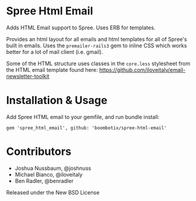 Spree Html Email
================
Adds HTML Email support to Spree. Uses ERB for templates.

Provides an html layout for all emails and html templates for all of Spree's built in emails.
Uses the `premailer-rails3` gem to inline CSS which works better for a lot of mail client (i.e. gmail).

Some of the HTML structure uses classes in the `core.less` stylesheet from the HTML email template
found here: https://github.com/iloveitaly/email-newsletter-toolkit

Installation & Usage
====================
Add Spree HTML email to your gemfile, and run bundle install:

`gem 'spree_html_email', github: 'boombotix/spree-html-email'`


Contributors
============
* Joshua Nussbaum, @joshnuss
* Michael Bianco, @iloveitaly
* Ben Radler, @benradler

Released under the New BSD License

